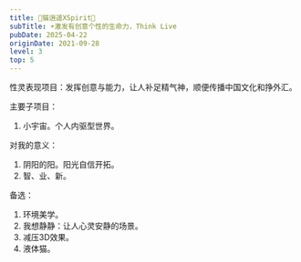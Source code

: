 ```yaml
---
title: 🧚猫逍遥XSpirit🌼
subTitle: ☀️激发有创意个性的生命力，Think Live
pubDate: 2025-04-22
originDate: 2021-09-28
level: 3
top: 5
---
```


性灵表现项目：发挥创意与能力，让人补足精气神，顺便传播中国文化和挣外汇。

主要子项目：
1. 小宇宙。个人内驱型世界。

对我的意义：
1. 阴阳的阳。阳光自信开拓。
2. 智、业、新。

备选：
1. 环境美学。
2. 我想静静：让人心灵安静的场景。
3. 减压3D效果。
4. 液体猫。
